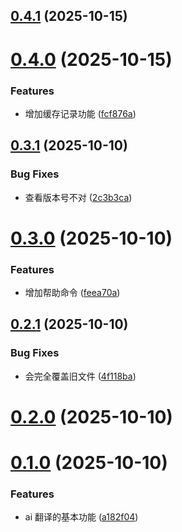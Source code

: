 ## [0.4.1](https://github.com/pfzhengd/ai-translate/compare/v0.4.0...v0.4.1) (2025-10-15)



# [0.4.0](https://github.com/pfzhengd/ai-translate/compare/v0.3.1...v0.4.0) (2025-10-15)


### Features

* 增加缓存记录功能 ([fcf876a](https://github.com/pfzhengd/ai-translate/commit/fcf876a266a6bec3b28f39a08cb5de540ce3f452))



## [0.3.1](https://github.com/pfzhengd/ai-translate/compare/v0.3.0...v0.3.1) (2025-10-10)


### Bug Fixes

* 查看版本号不对 ([2c3b3ca](https://github.com/pfzhengd/ai-translate/commit/2c3b3ca3d36ee2a5b5eb2790c413b6f8944040d2))



# [0.3.0](https://github.com/pfzhengd/ai-translate/compare/v0.2.1...v0.3.0) (2025-10-10)


### Features

* 增加帮助命令 ([feea70a](https://github.com/pfzhengd/ai-translate/commit/feea70ab4f2e1a5396b0796c1054d31b6599bf2e))



## [0.2.1](https://github.com/pfzhengd/ai-translate/compare/v0.2.0...v0.2.1) (2025-10-10)


### Bug Fixes

* 会完全覆盖旧文件 ([4f118ba](https://github.com/pfzhengd/ai-translate/commit/4f118ba75aeeffdc156e061ce52534b0d0bd04ce))



# [0.2.0](https://github.com/pfzhengd/ai-translate/compare/v0.1.0...v0.2.0) (2025-10-10)



# [0.1.0](https://github.com/pfzhengd/ai-translate/compare/a182f048a452007fc60e973cee403a0e4b2c208d...v0.1.0) (2025-10-10)


### Features

* ai 翻译的基本功能 ([a182f04](https://github.com/pfzhengd/ai-translate/commit/a182f048a452007fc60e973cee403a0e4b2c208d))



